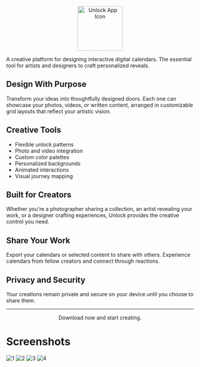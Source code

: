 <div align="center">
  <img src="![d35a4662-ec0d-4d8f-8f03-3903debc267f-removebg-preview](https://github.com/user-attachments/assets/12bae832-ef74-4a1c-a4d8-9b0ec7e759e5)" alt="Unlock App Icon" width="120"/>
</div>

A creative platform for designing interactive digital calendars. The essential tool for artists and designers to craft personalized reveals.

## Design With Purpose

Transform your ideas into thoughtfully designed doors. Each one can showcase your photos, videos, or written content, arranged in customizable grid layouts that reflect your artistic vision.

## Creative Tools

- Flexible unlock patterns
- Photo and video integration
- Custom color palettes
- Personalized backgrounds
- Animated interactions
- Visual journey mapping

## Built for Creators

Whether you're a photographer sharing a collection, an artist revealing your work, or a designer crafting experiences, Unlock provides the creative control you need.

## Share Your Work

Export your calendars or selected content to share with others. Experience calendars from fellow creators and connect through reactions.

## Privacy and Security 

Your creations remain private and secure on your device until you choose to share them.

---

<div align="center">
  Download now and start creating.
</div>

# Screenshots
![1](https://github.com/user-attachments/assets/b8948de7-1c8d-4be1-bf8f-2acc1954a844)
![2](https://github.com/user-attachments/assets/87df1b76-fa3a-4d66-a374-af6963528020)
![3](https://github.com/user-attachments/assets/002eec82-9ae6-4f78-bacc-eef3f0d111ad)
![4](https://github.com/user-attachments/assets/f5f9c435-fc13-4dc7-9219-dfa99632d1be)
